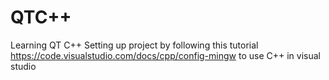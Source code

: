 # QTC++ 
Learning QT C++ 
Setting up project by following this tutorial https://code.visualstudio.com/docs/cpp/config-mingw to use C++ in visual studio

